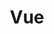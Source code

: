 ---
title: "Vue"
description: "Vue.js Meta Framework to create complex, fast & universal web applications quickly"
link: https://vuejs.org/
logo: https://cdn.freebiesupply.com/logos/large/2x/vue-9-logo-png-transparent.png
type: framework
---
